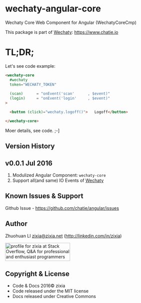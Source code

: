 # wechaty-angular-core
Wechaty Core Web Component for Angular (WechatyCoreCmp)

This package is part of [Wechaty](https://github.com/chatie/wechaty): https://www.chatie.io

# TL;DR;

Let's see code example:

```html
<wechaty-core 
  #wechaty
  token="WECHATY_TOKEN"
  
  (scan)      = "onEvent('scan'      , $event)"
  (login)     = "onEvent('login'     , $event)"
>

  <button (click)="wechaty.logoff()">   Logoff</button>

</wechaty-core>
```

Moer details, see code. ;-]


Version History
-----------------

## v0.0.1 Jul 2016

1. Modulized Angular Component: `wechaty-core`
1. Support all(and same) IO Events of [Wechaty](https://github.com/chatie/wechaty)

Known Issues & Support
-----------------
Github Issue - https://github.com/chatie/angular/issues

Author
-----------------
Zhuohuan LI <zixia@zixia.net> (http://linkedin.com/in/zixia)

<a href="http://stackoverflow.com/users/1123955/zixia">
  <img src="http://stackoverflow.com/users/flair/1123955.png" width="208" height="58" alt="profile for zixia at Stack Overflow, Q&amp;A for professional and enthusiast programmers" title="profile for zixia at Stack Overflow, Q&amp;A for professional and enthusiast programmers">
</a>

Copyright & License
-------------------
* Code & Docs 2016© zixia
* Code released under the MIT license
* Docs released under Creative Commons
